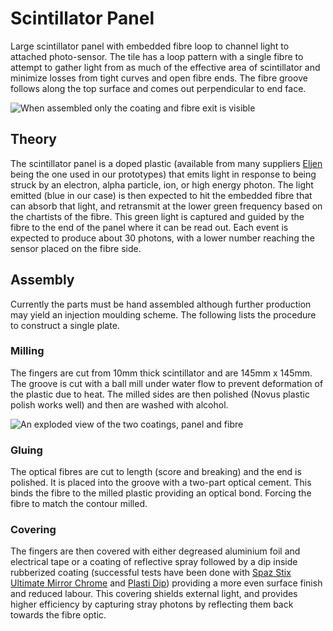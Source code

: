 # Scintillator Panel
Large scintillator panel with embedded fibre loop to channel light to attached photo-sensor. The tile has a loop pattern with a single fibre to attempt to gather light from as much of the effective area of scintillator and minimize losses from tight curves and open fibre ends. The fibre groove follows along the top surface and comes out perpendicular to end face.

![][assembled]

## Theory
The scintillator panel is a doped plastic (available from many suppliers [Eljen](http://www.eljentechnology.com/) being the one used in our prototypes) that emits light in response to being struck by an electron, alpha particle, ion, or high energy photon. The light emitted (blue in our case) is then expected to hit the embedded fibre that can absorb that light, and retransmit at the lower green frequency based on the chartists of the fibre. This green light is captured and guided by the fibre to the end of the panel where it can be read out. Each event is expected to produce about 30 photons, with a lower number reaching the sensor placed on the fibre side.

## Assembly
Currently the parts must be hand assembled although further production may yield an injection moulding scheme. The following lists the procedure to construct a single plate.

### Milling
The fingers are cut from 10mm thick scintillator and are 145mm x 145mm. The groove is cut with a ball mill under water flow to prevent deformation of the plastic due to heat. The milled sides are then polished (Novus plastic polish works well) and then are washed with alcohol.

![][exploded]

### Gluing
The optical fibres are cut to length (score and breaking) and the end is polished. It is placed into the groove with a two-part optical cement. This binds the fibre to the milled plastic providing an optical bond. Forcing the fibre to match the contour milled.

### Covering
The fingers are then covered with either degreased aluminium foil and electrical tape or a coating of reflective spray followed by a dip inside rubberized coating (successful tests have been done with [Spaz Stix Ultimate Mirror Chrome](http://www.hobbyrecreationproducts.com/collections/spazstix-ultimate-mirror-chrome) and [Plasti Dip](https://plastidip.com/)) providing a more even surface finish and reduced labour. This covering shields external light, and provides higher efficiency by capturing stray photons by reflecting them back towards the fibre optic.

[assembled]: renderings/scintillatorPanel.png "When assembled only the coating and fibre exit is visible"
[exploded]: renderings/scintillatorPaneExploded.png "An exploded view of the two coatings, panel and fibre"
